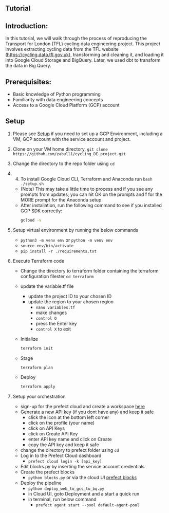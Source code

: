 ## Tutorial

## Introduction:
In this tutorial, we will walk through the process of reproducing the Transport for London (TFL) cycling data engineering project. This project involves extracting cycling data from the TFL website (https://cycling.data.tfl.gov.uk), transforming and cleaning it, and loading it into Google Cloud Storage and BigQuery. Later, we used dbt to transform the data in Big Query.

## Prerequisites:
- Basic knowledge of Python programming
- Familiarity with data engineering concepts
- Access to a Google Cloud Platform (GCP) account

## Setup

1. Please see [Setup](/setup_tutorial.md)  if you need to set up a GCP Environment, including a VM, GCP account with the service account and project. 
2. Clone on your VM home directory, ```git clone https://github.com/zabull1/cycling_DE_project.git```
3. Change the directory to the repo folder using `cd`
4. 4. To install Google Cloud CLI, Terraform and Anaconda run `bash ./setup.sh`

	- (Note) This may take a little time to process and if you see any prompts from updates, you can hit OK on the prompts and f for the MORE prompt 	   for the Anaconda setup
	- After installation, run the following command to see if you installed GCP SDK correctly:
        ```bash
        gcloud -v
        ``` 
5. Setup virtual environment by running the below commands	
	- `python3 -m venv env` or `python -m venv env`
	- `source env/bin/activate`
	- `pip install -r ./requirements.txt`

6. Execute Terraform code
    - Change the directory to terraform folder containing the terraform configuration filester
      `cd terraform`
    
    - update the variable.tf file
    	- update the project ID to your chosen ID
    	- update the region to your chosen region
    		- `nano variables.tf`
    		- make changes
    		- `control O`
    		- press the Enter key
    		- `control X` to exit
    	   
    - Initialize 
      ```bash
      terraform init
      ```
    - Stage
      ```bash
      terraform plan
      ```
    - Deploy
      ```bash
      terraform apply
      ```
   
7. Setup your orchestration
	- sign-up for the prefect cloud and create a workspace [here](https://app.prefect.cloud/auth/login)
	-  Generate a new API key (if you dont have any) and keep it safe 
		- click the icon at the bottom left corner
		- click on the profile (your name)
		- click on API Keys
		- click on Create API Key
		- enter API key name and click on Create
		- copy the API key and keep it safe
	- change the directory to prefect folder using `cd`
	- Log in to the Prefect Cloud dashboard		
		- `prefect cloud login -k [api_key]`
	- Edit blocks.py by inserting the service account credentials
	- Create the prefect blocks
		- `python blocks.py` or  via the cloud UI [prefect blocks](https://docs.prefect.io/concepts/blocks/)
	- Deploy the pipeline
		- `python deploy_web_to_gcs_to_bq.py`
		- in Cloud UI, goto Deployment and a start a quick run
		- in terminal, run below command
			- `prefect agent start --pool default-agent-pool`
	
